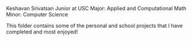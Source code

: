 Keshavan Srivatsan
Junior at USC
Major: Applied and Computational Math
Minor: Computer Science

This folder contains some of the personal and school projects that I have completed and most enjoyed!
